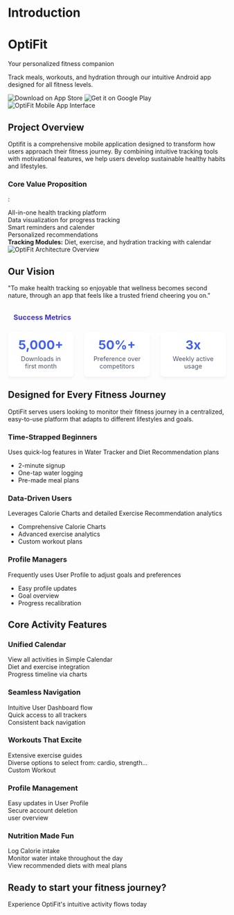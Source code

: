 # Introduction

<div class="hero-section">
  <div class="container">
    <div class="hero-content">
      <div class="hero-text">
        <h1 class="hero-title">OptiFit</h1>
        <p class="tagline">Your personalized fitness companion</p>
        <p class="hero-description">Track meals, workouts, and hydration through our intuitive Android app designed for all fitness levels.</p>
        <div class="app-badge-container">
          <img src="images/app-store-badge.png" alt="Download on App Store" class="app-badge">
          <img src="images/play-store-badge.png" alt="Get it on Google Play" class="app-badge">
        </div>
      </div>
      <div class="hero-image">
        <img src="images/app-screenshot.png" alt="OptiFit Mobile App Interface" class="hero-app-image">
      </div>
    </div>
  </div>
</div>

<section class="project-overview section">
  <div class="container">
    <h2 class="section-title"><i class="fas fa-project-diagram"></i> Project Overview</h2>
    <div class="overview-content">
      <div class="overview-text">
        <p>Optifit is a comprehensive mobile application designed to transform how users approach their fitness journey. By combining intuitive tracking tools with motivational features, we help users develop sustainable healthy habits and lifestyles.</p>
        <div class="value-proposition">
          <h3><i class="fas fa-bullseye"></i> Core Value Proposition</h3>
          <p> :</p>
        </div>
       <div class="key-points">
          <div class="point">
            <i class="fas fa-mobile-alt"></i>
            <span>All-in-one health tracking platform</span>
          </div>
          <div class="point">
            <i class="fas fa-chart-pie"></i>
            <span>Data visualization for progress tracking</span>
          </div>
          <div class="point">
            <i class="fas fa-bell"></i>
            <span>Smart reminders and calender</span>
          </div>
          <div class="point">
            <i class="fas fa-user-cog"></i>
            <span>Personalized recommendations</span>
          </div>
          <div class="point">
            <i class="fas fa-chart-line"></i>
            <span><strong>Tracking Modules:</strong> Diet, exercise, and hydration tracking with calendar</span>
          </div>
        </div>
      </div>
      <div class="overview-image">
        <img src="images/app-features.png" alt="OptiFit Architecture Overview">
      </div>
    </div>
  </div>
</section>

<div class="vision-container">
  <div class="container">
    <div class="vision-card">
      <h2><i class="fas fa-star"></i> Our Vision</h2>
      <p>"To make health tracking so enjoyable that wellness becomes second nature, through an app that feels like a trusted friend cheering you on."</p>
<div class="success-metrics">
        <h3><i class="fas fa-trophy"></i> Success Metrics</h3>
        <div class="metric-grid">
          <div class="metric">
            <div class="metric-value">5,000+</div>
            <div class="metric-label">Downloads in first month</div>
          </div>
          <div class="metric">
            <div class="metric-value">50%+</div>
            <div class="metric-label">Preference over competitors</div>
          </div>
          <div class="metric">
            <div class="metric-value">3x</div>
            <div class="metric-label">Weekly active usage</div>
          </div>
        </div>
      </div>
    </div>
  </div>
</div>

<section class="features-section section">
  <div class="container">
    <h2 class="section-title">Designed for Every Fitness Journey</h2>
    <p class="section-description">OptiFit serves users looking to monitor their fitness journey in a centralized, easy-to-use platform that adapts to different lifestyles and goals.</p>
    <div class="user-profiles">
      <div class="profile-card">
        <div class="profile-icon" style="background: #FF9E7D;">
          <i class="fas fa-user-clock"></i>
        </div>
        <h3>Time-Strapped Beginners</h3>
        <p class="profile-description">Uses quick-log features in Water Tracker and Diet Recommendation plans</p>
        <ul class="profile-features">
          <li><i class="fas fa-check"></i> 2-minute signup</li>
          <li><i class="fas fa-check"></i> One-tap water logging</li>
          <li><i class="fas fa-check"></i> Pre-made meal plans</li>
        </ul>
      </div>
      <div class="profile-card">
        <div class="profile-icon" style="background: #7DDFFF;">
          <i class="fas fa-user-chart"></i>
        </div>
        <h3>Data-Driven Users</h3>
        <p class="profile-description">Leverages Calorie Charts and detailed Exercise Recommendation analytics</p>
        <ul class="profile-features">
          <li><i class="fas fa-check"></i> Comprehensive Calorie Charts</li>
          <li><i class="fas fa-check"></i> Advanced exercise analytics</li>
          <li><i class="fas fa-check"></i> Custom workout plans</li>
        </ul>
      </div>
      <div class="profile-card">
        <div class="profile-icon" style="background: #A27DFF;">
          <i class="fas fa-users-cog"></i>
        </div>
        <h3>Profile Managers</h3>
        <p class="profile-description">Frequently uses User Profile to adjust goals and preferences</p>
        <ul class="profile-features">
          <li><i class="fas fa-check"></i> Easy profile updates</li>
          <li><i class="fas fa-check"></i> Goal overview</li>
          <li><i class="fas fa-check"></i> Progress recalibration</li>
        </ul>
      </div>
    </div>
  </div>
</section>

<section class="features-section light-bg section">
  <div class="container">
    <h2 class="section-title">Core Activity Features</h2>
    <div class="feature-showcase">
      <div class="feature-card">
        <div class="feature-header" style="background: #FFD166;">
          <i class="fas fa-calendar-alt"></i>
        </div>
        <div class="feature-body">
          <h3>Unified Calendar</h3>
          <div class="feature-list">
            <div class="feature-item"><i class="fas fa-check-circle"></i> View all activities in Simple Calendar</div>
            <div class="feature-item"><i class="fas fa-check-circle"></i> Diet and exercise integration</div>
            <div class="feature-item"><i class="fas fa-check-circle"></i> Progress timeline via charts</div>
          </div>
        </div>
      </div>
      <div class="feature-card">
        <div class="feature-header" style="background: #06D6A0;">
          <i class="fas fa-exchange-alt"></i>
        </div>
        <div class="feature-body">
          <h3>Seamless Navigation</h3>
          <div class="feature-list">
            <div class="feature-item"><i class="fas fa-check-circle"></i> Intuitive User Dashboard flow</div>
            <div class="feature-item"><i class="fas fa-check-circle"></i> Quick access to all trackers</div>
            <div class="feature-item"><i class="fas fa-check-circle"></i> Consistent back navigation</div>
          </div>
        </div>
      </div>
  <div class="feature-card">
        <div class="feature-header" style="background: #E7E6B1;">
          <i class="fas fa-running"></i>
        </div>
        <div class="feature-body">
          <h3>Workouts That Excite</h3>
          <div class="feature-list">
            <div class="feature-item"><i class="fas fa-check-circle"></i> Extensive exercise guides</div>
            <div class="feature-item"><i class="fas fa-check-circle"></i> Diverse options to select from: cardio, strength...</div>
            <div class="feature-item"><i class="fas fa-check-circle"></i> Custom Workout</div>
          </div>
        </div>
      </div>
      <div class="feature-card">
        <div class="feature-header" style="background: #118AB2;">
          <i class="fas fa-user-edit"></i>
        </div>
        <div class="feature-body">
          <h3>Profile Management</h3>
          <div class="feature-list">
            <div class="feature-item"><i class="fas fa-check-circle"></i> Easy updates in User Profile</div>
            <div class="feature-item"><i class="fas fa-check-circle"></i> Secure account deletion</div>
            <div class="feature-item"><i class="fas fa-check-circle"></i> user overview</div>
          </div>
        </div>
      </div>
<div class="feature-card">
        <div class="feature-header" style="background: #GAD166;">
          <i class="fas fa-utensils"></i>
        </div>
        <div class="feature-body">
          <h3>Nutrition Made Fun</h3>
          <div class="feature-list">
            <div class="feature-item"><i class="fas fa-check-circle"></i> Log Calorie intake</div>
            <div class="feature-item"><i class="fas fa-check-circle"></i> Monitor water intake throughout the day</div>
            <div class="feature-item"><i class="fas fa-check-circle"></i> View recommended diets with meal plans</div>
          </div>
        </div>
      </div>
    </div>
  </div>
</section>

<div class="demo-invite">
  <div class="container">
    <h2>Ready to start your fitness journey?</h2>
    <p>Experience OptiFit's intuitive activity flows today</p>
  </div>
</div>

<style>
.success-metrics {
  margin-top: 2rem;
}

.success-metrics h3 {
  color: #3F37C9;
  display: flex;
  align-items: center;
  gap: 0.8rem;
  margin-bottom: 1.5rem;
}

.metric-grid {
  display: grid;
  grid-template-columns: repeat(auto-fit, minmax(120px, 1fr));
  gap: 1.5rem;
}

.metric {
  text-align: center;
  background: white;
  padding: 1rem;
  border-radius: 8px;
  box-shadow: 0 4px 6px rgba(0,0,0,0.05);
}

.metric-value {
  font-size: 1.8rem;
  font-weight: 700;
  color: #4361EE;
  line-height: 1;
  margin-bottom: 0.5rem;
}

.metric-label {
  font-size: 0.9rem;
  color: #4A5568;
}

@media (max-width: 768px) {
  .metric-grid {
    grid-template-columns: 1fr;
  }
}
</style>